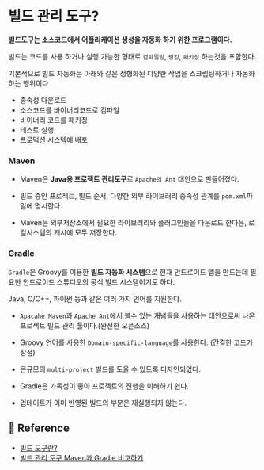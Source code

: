 
# 빌드 관리 도구?

**빌드도구는 소스코드에서 어플리케이션 생성을 자동화 하기 위한 프로그램이다.** 

빌드는 코드를 사용 하거나 실행 가능한 형태로 `컴파일링`, `링킹`, `패키징` 하는것을 포함한다.

기본적으로 빌드 자동화는 아래와 같은 정형화된 다양한 작업을 스크립팅하거나 자동화 하는 행위이다

- 종속성 다운로드
- 소스코드를 바이너리코드로 컴파일
- 바이너리 코드를 패키징
- 테스트 실행
- 프로덕션 시스템에 배포

### Maven

- Maven은 **Java용 프로젝트 관리도구**로 `Apache의 Ant` 대안으로 만들어졌다.

- 빌드 중인 프로젝트, 빌드 순서, 다양한 외부 라이브러리 종속성 관계를 `pom.xml`파일에 명시한다.

- Maven은 외부저장소에서 필요한 라이브러리와 플러그인들을 다운로드 한다음, 로컬시스템의 캐시에 모두 저장한다.

### Gradle

`Gradle`은 Groovy를 이용한 **빌드 자동화 시스템**으로 현재 안드로이드 
앱을 만드는데 필요한 안드로이드 스튜디오의 공식 빌드 시스템이기도 하다.

Java, C/C++, 파이썬 등과 같은 여러 가지 언어를 지원한다.

- `Apacahe Maven`과 `Apache Ant`에서 볼수 있는 개념들을 사용하는 대안으로써 나온 프로젝트 빌드 관리 툴이다.(완전한 오픈소스)

- Groovy 언어를 사용한 `Domain-specific-language`를 사용한다. (간결한 코드가 장점)

- 큰규모의 `multi-project` 빌드를 도울 수 있도록 디자인되었다.

- Gradle은 가독성이 좋아 프로젝트의 진행을 이해하기 쉽다.

- 업데이트가 이미 반영된 빌드의 부분은 재실행되지 않는다.

## 🧾 Reference
- [빌드 도구란?](https://wangmin.tistory.com/50)
- [빌드 관리 도구 Maven과 Gradle 비교하기](https://jisooo.tistory.com/entry/Spring-%EB%B9%8C%EB%93%9C-%EA%B4%80%EB%A6%AC-%EB%8F%84%EA%B5%AC-Maven%EA%B3%BC-Gradle-%EB%B9%84%EA%B5%90%ED%95%98%EA%B8%B0)